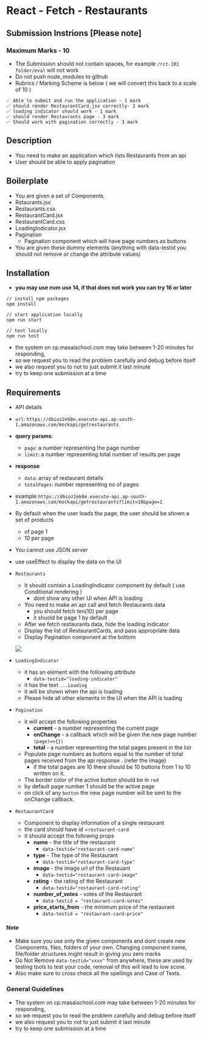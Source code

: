 # React - Fetch - Restaurants

## Submission Instrions [Please note]

### Maximum Marks - 10

- The Submission should not contain spaces, for example `/rct-101 folder/eval` will not work
- Do not push node_modules to github
- Rubrics / Marking Scheme is below ( we will convert this back to a scale of 10 )

```
✅ Able to submit and run the application - 1 mark
✅ should render RestaurantCard.jsx correctly- 2 mark
✅ loading indicator should work - 1 mark
✅ should render Restaurants page - 3 mark
✅ Should work with pagination correctly - 3 mark
```

## Description

- You need to make an application which lists Restaurants from an api
- User should be able to apply pagination

## Boilerplate

- You are given a set of Components
- Rstaurants.jsx
- Restaurants.css
- RestaurantCard.jsx
- RestaurantCard.css
- LoadingIndicator.jsx
- Pagination
  - Pagination component which will have page numbers as buttons
- You are given these dummy elements (anything with data-testid you should not remove or change the attribute values)

## Installation

- **you may use nvm use 14, if that does not work you can try 16 or later**

```
// install npm packages
npm install

// start application locally
npm run start

// test locally
npm run test
```

- the system on cp.masaischool.com may take between 1-20 minutes for responding,
- so we request you to read the problem carefully and debug before itself
- we also request you to not to just submit it last minute
- try to keep one submission at a time

## Requirements

- API details
- `url`: `https://dbioz2ek0e.execute-api.ap-south-1.amazonaws.com/mockapi/getrestaurants`
- **query params**:
  - `page`: a number representing the page number
  - `limit`: a number representing total number of results per page
- **response**
  - `data`: array of restaurant details
  - `totalPages`: number representing no of pages
- example `https://dbioz2ek0e.execute-api.ap-south-1.amazonaws.com/mockapi/getrestaurants?limit=10&page=1`
- By default when the user loads the page, the user should be shown a set of products
  - of page 1
  - 10 per page
- You cannot use JSON server
- use useEffect to display the data on the UI

- `Restaurants`

  - It should contain a LoadingIndicator component by default ( use Conditional rendering )
    - dont show any other UI when API is loading
  - You need to make an api call and fetch Restaurants data
    - you should fetch ten(10) per page
    - it shuold be page 1 by default
  - After we fetch restaurants data, hide the loading indicator
  - Display the list of RestaurantCards, and pass appropriate data
  - Display Pagination component at the bottom

  ![](https://i.imgur.com/MSaM7ic.png)

- `LoadingIndicator`

  - it has an element with the following attribute
    - `data-testid="loading-indicator"`
  - it has the text `...Loading`
  - it will be shown when the api is loading
  - Please hide all other elements in the UI when the API is loading

- `Pagination`

  - it will accept the following properties
    - **current** - a number representing the current page
    - **onChange** - a callback which will be given the new page number `(page)=>{})`
    - **total** - a number representing the total pages present in the list
  - Populate page numbers as buttons equal to the number of total pages received from the api response . (refer the image)
    -  if the total pages are 10 there should be 10 buttons from 1 to 10 written on it.
  - The border color of the active button should be in `red`
  - by default page number 1 should be the active page
  - on click of any `button` the new page number will be sent to the onChange callback.

- `RestaurantCard`
  - Component to display information of a single restaurant
  - the card should have id =`restaurant-card`
  - it should accept the following props
    - **name** - the title of the restaurant
      - `data-testid="restaurant-card-name"`
    - **type** - The type of the Restaurant
      - `data-testid="restaurant-card-type"`
    - **image** - the image url of the Restauant
      - `data-testid="restaurant-card-image"`
    - **rating** - the rating of the Restaurant
      - `data-testid="restaurant-card-rating"`
    - **number_of_votes** - votes of the Restaurant
      - `data-testid = "restaurant-card-votes"`
    - **price_starts_from** - the minimum price of the restaurant
      - `data-testid = "restaurant-card-price"`

#### **Note**

- Make sure you use only the given components and dont create new Components, files, folders of your own. Changing component name, file/folder structures might result in giving you zero marks
- Do Not Remove `data-testid="xxxx"` from anywhere, these are used by testing tools to test your code, removal of this will lead to low score.
- Also make sure to cross check all the spellings and Case of Texts.

### General Guidelines

- The system on cp.masaischool.com may take between 1-20 minutes for responding,
- so we request you to read the problem carefully and debug before itself
- we also request you to not to just submit it last minute
- try to keep one submission at a time

